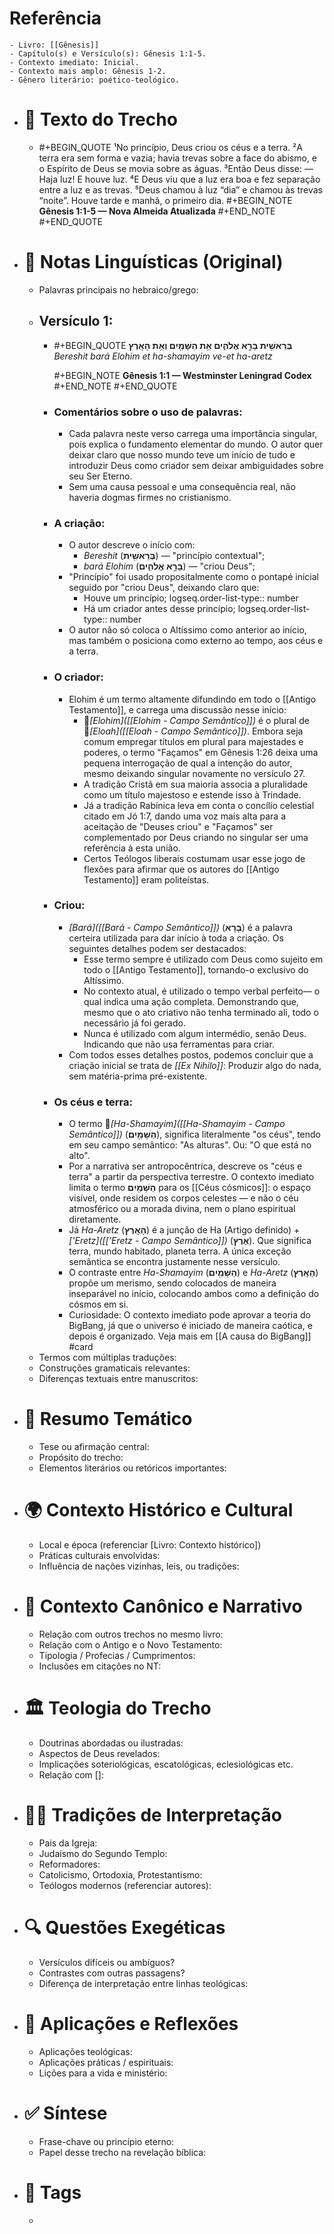 # **Referência**
	- Livro: [[Gênesis]]
	- Capítulo(s) e Versículo(s): Gênesis 1:1-5.
	- Contexto imediato: Inicial.
	- Contexto mais amplo: Gênesis 1-2.
	- Gênero literário: poético-teológico.
- # 📑 Texto do Trecho
	- #+BEGIN_QUOTE
	  ¹No princípio, Deus criou os céus e a terra.
	  ²A terra era sem forma e vazia; havia trevas sobre a face do abismo, e o Espírito de Deus se movia sobre as águas.
	  ³Então Deus disse:
	      — Haja luz!
	  E houve luz.
	  ⁴E Deus viu que a luz era boa e fez separação entre a luz e as trevas. ⁵Deus chamou à luz “dia” e chamou às trevas “noite”.
	  Houve tarde e manhã, o primeiro dia.
	  #+BEGIN_NOTE
	  **Gênesis 1:1-5 — Nova Almeida Atualizada**
	  #+END_NOTE
	  #+END_QUOTE
- # 📜 Notas Linguísticas (Original)
	- Palavras principais no hebraico/grego:
	- ## Versículo 1:
		- #+BEGIN_QUOTE
		  **בְּרֵאשִׁ֖ית בָּרָ֣א אֱלֹהִ֑ים אֵ֥ת הַשָּׁמַ֖יִם וְאֵ֥ת הָאָֽרֶץ**
		  *Bereshit bará Elohim et ha-shamayim ve-et ha-aretz*
		  
		  
		  #+BEGIN_NOTE 
		  **Gênesis 1:1 — Westminster Leningrad Codex**
		  #+END_NOTE
		  #+END_QUOTE
		- ### Comentários sobre o uso de palavras:
			- Cada palavra neste verso carrega uma importância singular, pois explica o fundamento elementar do mundo. O autor quer deixar claro que nosso mundo teve um início de tudo e introduzir Deus como criador sem deixar ambiguidades sobre seu Ser Eterno.
			- Sem uma causa pessoal e uma consequência real, não haveria dogmas firmes no cristianismo.
		- ### A criação:
			- O autor descreve o início com:
				- *Bereshit* (**בְּרֵאשִׁ֖ית**) — "princípio contextual";
				- *bará Elohim* (**בָּרָ֣א אֱלֹהִ֑ים**) — "criou Deus";
			- "Princípio" foi usado propositalmente como o pontapé inicial seguido por "criou Deus", deixando claro que:
				- Houve um princípio;
				  logseq.order-list-type:: number
				- Há um criador antes desse princípio;
				  logseq.order-list-type:: number
			- O autor não só coloca o Altíssimo como anterior ao início, mas também o posiciona como externo ao tempo, aos céus e a terra.
		- ### O criador:
			- Elohim é um termo altamente difundindo em todo o [[Antigo Testamento]], e carrega uma discussão nesse início:
				- 🔗*[Elohim]([[Elohim - Campo Semântico]])* é o plural de 🔗*[Eloah]([[Eloah - Campo Semântico]])*. Embora seja comum empregar títulos em plural para majestades e poderes, o termo "Façamos" em Gênesis 1:26 deixa uma pequena interrogação de qual a intenção do autor, mesmo deixando singular novamente no versículo 27.
				- A tradição Cristã em sua maioria associa a pluralidade como um título majestoso e estende isso à Trindade.
				- Já a tradição Rabínica leva em conta o concílio celestial citado em Jó 1:7, dando uma voz mais alta para a aceitação de "Deuses criou" e "Façamos" ser complementado por Deus criando no singular ser uma referência à esta união.
				- Certos Teólogos liberais costumam usar esse jogo de flexões para afirmar que os autores do [[Antigo Testamento]] eram politeístas.
		- ### Criou:
			- *[Bará]([[Bará - Campo Semântico]])* (**בָּרָא**) é a palavra certeira utilizada para dar início à toda a criação. Os seguintes detalhes podem ser destacados:
				- Esse termo sempre é utilizado com Deus como sujeito em todo o [[Antigo Testamento]], tornando-o exclusivo do Altíssimo.
				- No contexto atual, é utilizado o tempo verbal perfeito— o qual indica uma ação completa. Demonstrando que, mesmo que o ato criativo não tenha terminado ali, todo o necessário já foi gerado.
				- Nunca é utilizado com algum intermédio, senão Deus. Indicando que não usa ferramentas para criar.
			- Com todos esses detalhes postos, podemos concluir que a criação inicial se trata de *[[Ex Nihilo]]*: Produzir algo do nada, sem matéria-prima pré-existente.
		- ### Os céus e terra:
			- O termo 🔗*[Ha-Shamayim]([[Ha-Shamayim - Campo Semântico]])* (**הַשָּׁמַ֖יִם**), significa literalmente "os céus", tendo em seu campo semântico: "As alturas". Ou: "O que está no alto".
			- Por a narrativa ser antropocêntrica, descreve os "céus e terra" a partir da perspectiva terrestre. O contexto imediato limita o termo **הַשָּׁמַ֖יִם** para os [[Céus cósmicos]]: o espaço visível, onde residem os corpos celestes — e não o céu atmosférico ou a morada divina, nem o plano espiritual diretamente.
			- Já *Ha-Aretz* (**הָאָֽרֶץ**) é a junção de Ha (Artigo definido) + *['Eretz]([['Eretz - Campo Semântico]])* (**אֶרֶץ**). Que significa terra, mundo habitado, planeta terra. A única exceção semântica se encontra justamente nesse versículo.
			- O contraste entre *Ha-Shamayim* (**הַשָּׁמַ֖יִם**) e *Ha-Aretz* (**הָאָֽרֶץ**) propõe um merismo, sendo colocados de maneira inseparável no início, colocando ambos como a definição do cósmos em si.
			- Curiosidade: O contexto imediato pode aprovar a teoria do BigBang, já que o universo é iniciado de maneira caótica, e depois é organizado. Veja mais em [[A causa do BigBang]] #card
	- Termos com múltiplas traduções:
	- Construções gramaticais relevantes:
	- Diferenças textuais entre manuscritos:
- # 🧠 Resumo Temático
	- Tese ou afirmação central:
	- Propósito do trecho:
	- Elementos literários ou retóricos importantes:
- # 🌍 Contexto Histórico e Cultural
	- Local e época (referenciar [Livro: Contexto histórico])
	- Práticas culturais envolvidas:
	- Influência de nações vizinhas, leis, ou tradições:
- # 📖 Contexto Canônico e Narrativo
	- Relação com outros trechos no mesmo livro:
	- Relação com o Antigo e o Novo Testamento:
	- Tipologia / Profecias / Cumprimentos:
	- Inclusões em citações no NT:
- # 🏛️ Teologia do Trecho
	- Doutrinas abordadas ou ilustradas:
	- Aspectos de Deus revelados:
	- Implicações soteriológicas, escatológicas, eclesiológicas etc.
	- Relação com []:
- # 🧙‍♂️ Tradições de Interpretação
	- Pais da Igreja:
	- Judaísmo do Segundo Templo:
	- Reformadores:
	- Catolicismo, Ortodoxia, Protestantismo:
	- Teólogos modernos (referenciar autores):
- # 🔍 Questões Exegéticas
	- Versículos difíceis ou ambíguos?
	- Contrastes com outras passagens?
	- Diferença de interpretação entre linhas teológicas:
- # 🧩 Aplicações e Reflexões
	- Aplicações teológicas:
	- Aplicações práticas / espirituais:
	- Lições para a vida e ministério:
- # ✅ Síntese
	- Frase-chave ou princípio eterno:
	- Papel desse trecho na revelação bíblica:
- # 🧠 Tags
	-